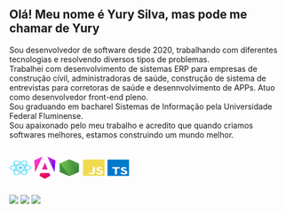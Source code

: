 
## Olá! Meu nome é Yury Silva, mas pode me chamar de Yury

Sou desenvolvedor de software desde 2020, trabalhando com diferentes tecnologias e resolvendo diversos tipos de problemas.</br>
Trabalhei com desenvolvimento de sistemas ERP para empresas de construção cívil, administradoras de saúde, construção de sistema de entrevistas para corretoras de saúde e desennvolvimento de APPs. Atuo como desenvolvedor front-end pleno.</br>
Sou graduando em bacharel Sistemas de Informação pela Universidade Federal Fluminense.</br>
Sou apaixonado pelo meu trabalho e acredito que quando criamos softwares melhores, estamos construindo um mundo melhor.</br>

<div style="display: inline_block"><br>
  <img align="center" alt="Yury-React" height="30" width="40" src="https://raw.githubusercontent.com/devicons/devicon/master/icons/react/react-original.svg">
  <img align="center" alt="Yury-Angular" height="40" width="40" src="https://raw.githubusercontent.com/devicons/devicon/master/icons/angular/angular-original.svg">
  <img align="center" alt="Yury-Node" height="30" width="40" src="https://raw.githubusercontent.com/devicons/devicon/master/icons/nodejs/nodejs-original.svg">
  <img align="center" alt="Yury-Js" height="30" width="40" src="https://raw.githubusercontent.com/devicons/devicon/master/icons/javascript/javascript-plain.svg">
  <img align="center" alt="Yury-Ts" height="30" width="40" src="https://raw.githubusercontent.com/devicons/devicon/master/icons/typescript/typescript-plain.svg">
</div>
  
  ##
 
<div> 
  <a href="https://www.instagram.com/yu__silva/" target="_blank"><img src="https://img.shields.io/badge/-Instagram-%23E4405F?style=for-the-badge&logo=instagram&logoColor=white" target="_blank"></a>
  <a href = "mailto:yurysilva.dev@gmail.com"><img src="https://img.shields.io/badge/-Gmail-%23333?style=for-the-badge&logo=gmail&logoColor=white" target="_blank"></a>
  <a href="https://www.linkedin.com/in/yurysilva/" target="_blank"><img src="https://img.shields.io/badge/-LinkedIn-%230077B5?style=for-the-badge&logo=linkedin&logoColor=white" target="_blank"></a> 
 
